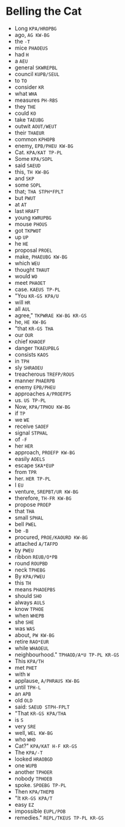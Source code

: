 # Belling the Cat

* Long `KPA/HROPBG`
* ago, `AG KW-BG`
* the `-T`
* mice `PHAOEUS`
* had `H`
* a `AEU`
* general `SKWREPBL`
* council `KUPB/SEUL`
* to `TO`
* consider `KR`
* what `WHA`
* measures `PH-RBS`
* they `THE`
* could `KO`
* take `TAEUBG`
* outwit `AOUT/WEUT`
* their `THAEUR`
* common `KPHOPB`
* enemy, `EPB/PHEU KW-BG`
* Cat. `KPA/KAT TP-PL`
* Some `KPA/SOPL`
* said `SAEUD`
* this, `TH KW-BG`
* and `SKP`
* some `SOPL`
* that; `THA STPH*FPLT`
* but `PWUT`
* at `AT`
* last `HRAFT`
* young `KWRUPBG`
* mouse `PHOUS`
* got `TKPWOT`
* up `UP`
* he `HE`
* proposal `PROEL`
* make, `PHAEUBG KW-BG`
* which `WEU`
* thought `THAUT`
* would `WO`
* meet `PHAOET`
* case. `KAEUS TP-PL`
* "You `KR-GS KPA/U`
* will `HR`
* all `AUL`
* agree," `TKPWRAE KW-BG KR-GS`
* he, `HE KW-BG`
* "that `KR-GS THA`
* our `OUR`
* chief `KHAOEF`
* danger `TKAEUPBLG`
* consists `KAOS`
* in `TPH`
* sly `SHRAOEU`
* treacherous `TREFP/ROUS`
* manner `PHAERPB`
* enemy `EPB/PHEU`
* approaches `A/PROEFPS`
* us. `US TP-PL`
* Now, `KPA/TPHOU KW-BG`
* if `TP`
* we `WE`
* receive `SAOEF`
* signal `STPHAL`
* of `-F`
* her `HER`
* approach, `PROEFP KW-BG`
* easily `AOELS`
* escape `SKA*EUP`
* from `TPR`
* her. `HER TP-PL`
* I `EU`
* venture, `SREPBT/UR KW-BG`
* therefore, `TH-FR KW-BG`
* propose `PROEP`
* that `THA`
* small `SPHAL`
* bell `PWEL`
* be `-B`
* procured, `PROE/KAOURD KW-BG`
* attached `A/TAFPD`
* by `PWEU`
* ribbon `REUB/O*PB`
* round `ROUPBD`
* neck `TPHEBG`
* By `KPA/PWEU`
* this `TH`
* means `PHAOEPBS`
* should `SHO`
* always `AULS`
* know `TPHOE`
* when `WHEPB`
* she `SHE`
* was `WAS`
* about, `PW KW-BG`
* retire `RAO*EUR`
* while `WHAOEUL`
* neighbourhood." `TPHAOD/A*U TP-PL KR-GS`
* This `KPA/TH`
* met `PHET`
* with `W`
* applause, `A/PHRAUS KW-BG`
* until `TPH-L`
* an `APB`
* old `OLD`
* said: `SAEUD STPH-FPLT`
* "That `KR-GS KPA/THA`
* is `S`
* very `SRE`
* well, `WEL KW-BG`
* who `WHO`
* Cat?" `KPA/KAT H-F KR-GS`
* The `KPA/-T`
* looked `HRAOBGD`
* one `WUPB`
* another `TPHOER`
* nobody `TPHOEB`
* spoke. `SPOEBG TP-PL`
* Then `KPA/THEPB`
* "It `KR-GS KPA/T`
* easy `EZ`
* impossible `EUPL/POB`
* remedies." `REPL/TKEUS TP-PL KR-GS`
